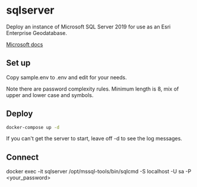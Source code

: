 # sqlserver

Deploy an instance of Microsoft SQL Server 2019
for use as an Esri Enterprise Geodatabase.

[Microsoft docs](https://docs.microsoft.com/en-us/sql/linux/quickstart-install-connect-docker?view=sql-server-ver15&pivots=cs1-bash)

## Set up

Copy sample.env to .env and edit for your needs.

Note there are password complexity rules. Minimum length is 8, mix of
upper and lower case and symbols.

## Deploy

```bash
docker-compose up -d
```

If you can't get the server to start, leave off -d to see the log messages.

## Connect

docker exec -it sqlserver /opt/mssql-tools/bin/sqlcmd -S localhost -U sa -P <your_password>
